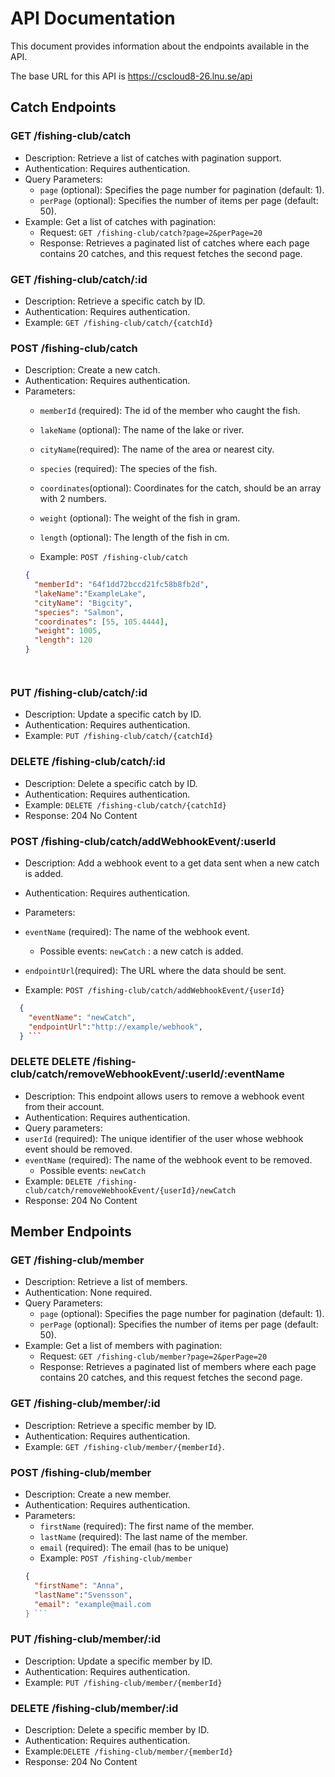 # API Documentation

This document provides information about the endpoints available in the API.

The base URL for this API is https://cscloud8-26.lnu.se/api

## Catch Endpoints

### GET /fishing-club/catch

- Description: Retrieve a list of catches with pagination support.
- Authentication: Requires authentication.
- Query Parameters:
  - `page` (optional): Specifies the page number for pagination (default: 1).
  - `perPage` (optional): Specifies the number of items per page (default: 50).
- Example: Get a list of catches with pagination:
  - Request: `GET /fishing-club/catch?page=2&perPage=20`
  - Response: Retrieves a paginated list of catches where each page contains 20 catches, and this request fetches the second page.


### GET /fishing-club/catch/:id

- Description: Retrieve a specific catch by ID.
- Authentication: Requires authentication.
- Example: `GET /fishing-club/catch/{catchId}`

### POST /fishing-club/catch

- Description: Create a new catch.
- Authentication: Requires authentication.
- Parameters:
  - `memberId` (required): The id of the member who caught the fish.
  - `lakeName` (optional): The name of the lake or river.
  - `cityName`(required): The name of the area or nearest city.
  - `species` (required): The species of the fish.
  - `coordinates`(optional): Coordinates for the catch, should be an array with 2 numbers.
  - `weight` (optional): The weight of the fish in gram.
  - `length` (optional): The length of the fish in cm.

  - Example:
   `POST /fishing-club/catch`
  ```json
  {
    "memberId": "64f1dd72bccd21fc58b8fb2d",
    "lakeName":"ExampleLake",
    "cityName": "Bigcity",
    "species": "Salmon",
    "coordinates": [55, 105.4444],
    "weight": 1005,
    "length": 120
  }
  ``` 
  ```
  

### PUT /fishing-club/catch/:id

- Description: Update a specific catch by ID.
- Authentication: Requires authentication.
- Example: `PUT /fishing-club/catch/{catchId}`

### DELETE /fishing-club/catch/:id

- Description: Delete a specific catch by ID.
- Authentication: Requires authentication.
- Example: `DELETE /fishing-club/catch/{catchId}`
- Response: 204 No Content

### POST /fishing-club/catch/addWebhookEvent/:userId

- Description: Add a webhook event to a get data sent when a new catch is added. 
- Authentication: Requires authentication.
- Parameters:
- `eventName` (required): The name of the webhook event. 
   - Possible events:  `newCatch` : a new catch is added.
- `endpointUrl`(required): The URL where the data should be sent.

- Example:
`POST /fishing-club/catch/addWebhookEvent/{userId}`

```json
  {
    "eventName": "newCatch",
    "endpointUrl":"http://example/webhook",
  } ``` 
  ```


### DELETE DELETE /fishing-club/catch/removeWebhookEvent/:userId/:eventName

- Description: This endpoint allows users to remove a webhook event from their account.
- Authentication: Requires authentication.
- Query parameters:
 - `userId` (required): The unique identifier of the user whose webhook event should be removed.
 - `eventName` (required): The name of the webhook event to be removed.
   - Possible events:  `newCatch`
 - Example: `DELETE /fishing-club/catch/removeWebhookEvent/{userId}/newCatch`
- Response: 204 No Content


## Member Endpoints

### GET /fishing-club/member

- Description: Retrieve a list of members.
- Authentication: None required.
- Query Parameters:
  - `page` (optional): Specifies the page number for pagination (default: 1).
  - `perPage` (optional): Specifies the number of items per page (default: 50).
- Example: Get a list of members with pagination:
  - Request: `GET /fishing-club/member?page=2&perPage=20`
  - Response: Retrieves a paginated list of members where each page contains 20 catches, and this request fetches the second page.

### GET /fishing-club/member/:id

- Description: Retrieve a specific member by ID.
- Authentication: Requires authentication.
- Example: `GET /fishing-club/member/{memberId}`.

### POST /fishing-club/member

- Description: Create a new member.
- Authentication: Requires authentication.
- Parameters:
  - `firstName` (required): The first name of the member.
  - `lastName` (required): The last name of the member.
  - `email` (required): The email (has to be unique)
  - Example: `POST /fishing-club/member`
  ```json
  {
    "firstName": "Anna",
    "lastName":"Svensson",
    "email": "example@mail.com
  } ``` 
  ```


### PUT /fishing-club/member/:id

- Description: Update a specific member by ID.
- Authentication: Requires authentication.
- Example: `PUT /fishing-club/member/{memberId}`

### DELETE /fishing-club/member/:id

- Description: Delete a specific member by ID.
- Authentication: Requires authentication.
- Example:`DELETE /fishing-club/member/{memberId}`
- Response: 204 No Content
